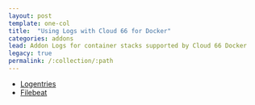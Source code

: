 ```yaml
---
layout: post
template: one-col
title:  "Using Logs with Cloud 66 for Docker"
categories: addons
lead: Addon Logs for container stacks supported by Cloud 66 Docker
legacy: true
permalink: /:collection/:path
---
```


- [Logentries](logentries.html)
- [Filebeat](filebeat.html)
